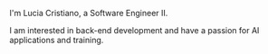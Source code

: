 I'm Lucia Cristiano, a Software Engineer II.

I am interested in back-end development and have a passion for AI applications and training.
